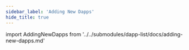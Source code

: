 ```yaml
---
sidebar_label: 'Adding New Dapps'
hide_title: true
---
```


import AddingNewDapps from '../../submodules/dapp-list/docs/adding-new-dapps.md'

<AddingNewDapps />

